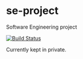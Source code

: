 # se-project
Software Engineering project

[![Build Status](https://travis-ci.com/BrianLTJ/se-project.svg?token=WsEWiDVxieXsRXPgytzk&branch=master)](https://travis-ci.com/BrianLTJ/se-project)

Currently kept in private.

